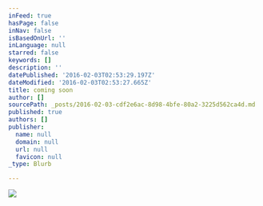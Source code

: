 ```yaml
---
inFeed: true
hasPage: false
inNav: false
isBasedOnUrl: ''
inLanguage: null
starred: false
keywords: []
description: ''
datePublished: '2016-02-03T02:53:29.197Z'
dateModified: '2016-02-03T02:53:27.665Z'
title: coming soon
author: []
sourcePath: _posts/2016-02-03-cdf2e6ac-8d98-4bfe-80a2-3225d562ca4d.md
published: true
authors: []
publisher:
  name: null
  domain: null
  url: null
  favicon: null
_type: Blurb

---
```

![](https://s3-us-west-2.amazonaws.com/the-grid-img/p/ecbe49d56fa0572efbf5a553718567f597b913ea.jpg)